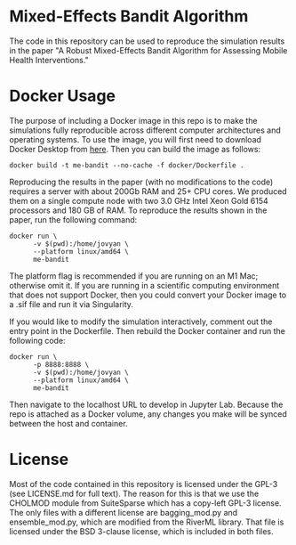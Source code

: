 # Mixed-Effects Bandit Algorithm

The code in this repository can be used to reproduce the simulation results in the paper "A Robust Mixed-Effects Bandit Algorithm for Assessing Mobile Health Interventions."

# Docker Usage

The purpose of including a Docker image in this repo is to make the simulations fully reproducible across different computer architectures and operating systems.
To use the image, you will first need to download Docker Desktop from [here](https://docs.docker.com/desktop/).
Then you can build the image as follows:

`docker build -t me-bandit --no-cache -f docker/Dockerfile .`

Reproducing the results in the paper (with no modifications to the code) requires a server with about 200Gb RAM and 25+ CPU cores.
We produced them on a single compute node with two 3.0 GHz Intel Xeon Gold 6154 processors and 180 GB of RAM.
To reproduce the results shown in the paper, run the following command:

```
docker run \
      -v $(pwd):/home/jovyan \
      --platform linux/amd64 \
      me-bandit
```

The platform flag is recommended if you are running on an M1 Mac; otherwise omit it.
If you are running in a scientific computing environment that does not support Docker, then you could convert your Docker image to a .sif file and run it via Singularity.

If you would like to modify the simulation interactively, comment out the entry point in the Dockerfile.
Then rebuild the Docker container and run the following code:

```
docker run \
      -p 8888:8888 \
      -v $(pwd):/home/jovyan \
      --platform linux/amd64 \
      me-bandit
```

Then navigate to the localhost URL to develop in Jupyter Lab.
Because the repo is attached as a Docker volume, any changes you make will be synced between the host and container.

# License

Most of the code contained in this repository is licensed under the GPL-3 (see LICENSE.md for full text).
The reason for this is that we use the CHOLMOD module from SuiteSparse which has a copy-left GPL-3 license.
The only files with a different license are bagging_mod.py and ensemble_mod.py, which are modified from the RiverML library.
That file is licensed under the BSD 3-clause license, which is included in both files.